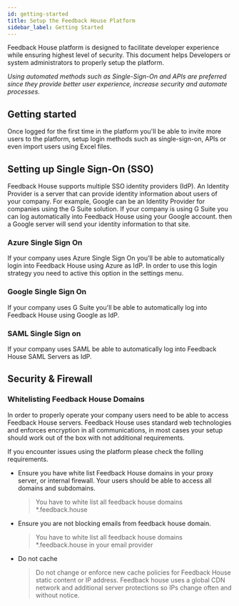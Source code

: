 ```yaml
---
id: getting-started
title: Setup the Feedback House Platform
sidebar_label: Getting Started
---
```


Feedback House platform is designed to facilitate developer experience while ensuring highest level of security. This document helps Developers or system administrators to properly setup the platform.

*Using automated methods such as Single-Sign-On and APIs are preferred since they provide better user experience, increase security and automate processes.*

## Getting started

Once logged for the first time in the platform you'll be able to invite more users to the platform, setup login methods such as single-sign-on, APIs or even import users using Excel files. 

## Setting up Single Sign-On (SSO)

Feedback House supports multiple SSO identity providers (IdP). An Identity Provider is a server that can provide identity information about users of your company. For example, Google can be an Identity Provider for companies using the G Suite solution. If your company is using G Suite you can log automatically into Feedback House using your Google account. then a Google server will send your identity information to that site.

### Azure Single Sign On

If your company uses Azure Single Sign On you'll be able to automatically login into Feedback House using Azure as IdP. In order to use this login strategy you need to active this option in the settings menu.

### Google Single Sign On

If your company uses G Suite you'll be able to automatically log into Feedback House using Google as IdP.

### SAML Single Sign on

If your company uses SAML be able to automatically log into Feedback House SAML Servers as IdP.

## Security & Firewall

### Whitelisting Feedback House Domains

In order to properly operate your company users need to be able to access Feedback House servers. Feedback House uses standard web technologies and enforces encryption in all communications, in most cases your setup should work out of the box with not additional requirements. 

If you encounter issues using the platform please check the folling requirements.

- Ensure you have white list Feedback House domains in your proxy server, or internal firewall. Your users should be able to access all domains and subdomains.
  
  > You have to white list all feedback house domains *.feedback.house

- Ensure you are not blocking emails from feedback house domain.
  
  > You have to white list all feedback house domains *.feedback.house in your email provider
  
- Do not cache

    > Do not change or enforce new cache policies for Feedback House static content or IP address. Feedback house uses a global CDN network and additional server protections so IPs change often and without notice.
